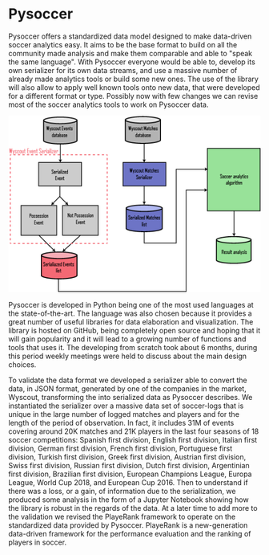# Pysoccer

Pysoccer offers a standardized data model designed to make data-driven soccer analytics easy. It aims to be the base format to build on all the community made analysis and make them comparable and able to "speak the same language". With Pysoccer everyone would be able to, develop its own serializer for its own data streams, and use a massive number of already made analytics tools or build some new ones. The use of the library will also allow to apply well known tools onto new data, that were developed for a different format or type. Possibly now with few changes we can revise most of the soccer analytics tools to work on Pysoccer data.

![Schema of the Pysoccer workflow](Workflow_Pysoccer.png)

Pysoccer is developed in Python being one of the most used languages at the state-of-the-art. The language was also chosen because it provides a great number of useful libraries for data elaboration and visualization. The library is hosted on GitHub, being completely open source and hoping that it will gain popularity and it will lead to a growing number of functions and tools that uses it. The developing from scratch took about 6 months, during this period weekly meetings were held to discuss about the main design choices.

To validate the data format we developed a serializer able to convert the data, in JSON format, generated by one of the companies in the market, Wyscout, transforming the into serialized data as Pysoccer describes. We instantiated the serializer over a massive data set of soccer-logs that is unique in the large number of logged matches and players and for the length of the period of observation. In fact, it includes 31M of events covering around 20K matches and 21K players in the last four seasons of 18 soccer competitions: Spanish first division, English first division, Italian first division, German first division, French first division, Portuguese first division, Turkish first division, Greek first division, Austrian first division, Swiss first division, Russian first division, Dutch first division, Argentinian first division, Brazilian first division, European Champions League, Europa League, World Cup 2018, and European Cup 2016. Then to understand if there was a loss, or a gain, of information due to the serialization, we produced some analysis in the form of a Jupyter Notebook showing how the library is robust in the regards of the data. At a later time to add more to the validation we revised the PlayeRank framework to operate on the standardized data provided by Pysoccer. PlayeRank is a new-generation data-driven framework for the performance evaluation and the ranking of players in soccer.
